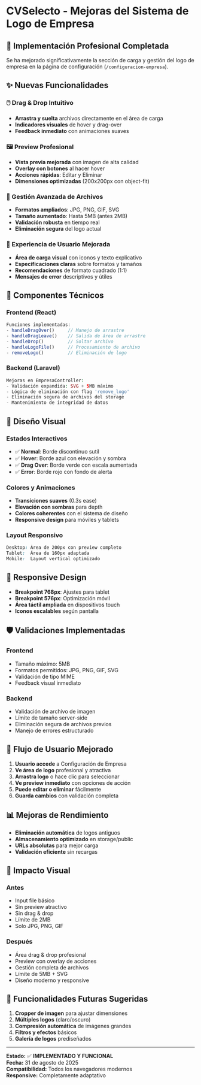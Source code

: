 # CVSelecto - Mejoras del Sistema de Logo de Empresa

## 🎨 **Implementación Profesional Completada**

Se ha mejorado significativamente la sección de carga y gestión del logo de empresa en la página de configuración (`/configuracion-empresa`).

## ✨ **Nuevas Funcionalidades**

### **🖱️ Drag & Drop Intuitivo**
- **Arrastra y suelta** archivos directamente en el área de carga
- **Indicadores visuales** de hover y drag-over
- **Feedback inmediato** con animaciones suaves

### **🖼️ Preview Profesional**
- **Vista previa mejorada** con imagen de alta calidad
- **Overlay con botones** al hacer hover
- **Acciones rápidas**: Editar y Eliminar
- **Dimensiones optimizadas** (200x200px con object-fit)

### **📁 Gestión Avanzada de Archivos**
- **Formatos ampliados**: JPG, PNG, GIF, SVG
- **Tamaño aumentado**: Hasta 5MB (antes 2MB)
- **Validación robusta** en tiempo real
- **Eliminación segura** del logo actual

### **🎯 Experiencia de Usuario Mejorada**
- **Área de carga visual** con iconos y texto explicativo
- **Especificaciones claras** sobre formatos y tamaños
- **Recomendaciones** de formato cuadrado (1:1)
- **Mensajes de error** descriptivos y útiles

## 🔧 **Componentes Técnicos**

### **Frontend (React)**
```javascript
Funciones implementadas:
- handleDragOver()     // Manejo de arrastre
- handleDragLeave()    // Salida de área de arrastre  
- handleDrop()         // Soltar archivo
- handleLogoFile()     // Procesamiento de archivo
- removeLogo()         // Eliminación de logo
```

### **Backend (Laravel)**
```php
Mejoras en EmpresaController:
- Validación expandida: SVG + 5MB máximo
- Lógica de eliminación con flag 'remove_logo'
- Eliminación segura de archivos del storage
- Mantenimiento de integridad de datos
```

## 🎨 **Diseño Visual**

### **Estados Interactivos**
- ✅ **Normal**: Borde discontinuo sutil
- ✅ **Hover**: Borde azul con elevación y sombra
- ✅ **Drag Over**: Borde verde con escala aumentada
- ✅ **Error**: Borde rojo con fondo de alerta

### **Colores y Animaciones**
- **Transiciones suaves** (0.3s ease)
- **Elevación con sombras** para depth
- **Colores coherentes** con el sistema de diseño
- **Responsive design** para móviles y tablets

### **Layout Responsivo**
```css
Desktop: Área de 200px con preview completo
Tablet:  Área de 160px adaptada
Mobile:  Layout vertical optimizado
```

## 📱 **Responsive Design**

- **Breakpoint 768px**: Ajustes para tablet
- **Breakpoint 576px**: Optimización móvil
- **Área táctil ampliada** en dispositivos touch
- **Iconos escalables** según pantalla

## 🛡️ **Validaciones Implementadas**

### **Frontend**
- Tamaño máximo: 5MB
- Formatos permitidos: JPG, PNG, GIF, SVG
- Validación de tipo MIME
- Feedback visual inmediato

### **Backend**  
- Validación de archivo de imagen
- Límite de tamaño server-side
- Eliminación segura de archivos previos
- Manejo de errores estructurado

## 🚀 **Flujo de Usuario Mejorado**

1. **Usuario accede** a Configuración de Empresa
2. **Ve área de logo** profesional y atractiva
3. **Arrastra logo** o hace clic para seleccionar
4. **Ve preview inmediato** con opciones de acción
5. **Puede editar o eliminar** fácilmente
6. **Guarda cambios** con validación completa

## 📊 **Mejoras de Rendimiento**

- **Eliminación automática** de logos antiguos
- **Almacenamiento optimizado** en storage/public
- **URLs absolutas** para mejor carga
- **Validación eficiente** sin recargas

## 🎯 **Impacto Visual**

### **Antes**
- Input file básico
- Sin preview atractivo  
- Sin drag & drop
- Límite de 2MB
- Solo JPG, PNG, GIF

### **Después**
- Área drag & drop profesional
- Preview con overlay de acciones
- Gestión completa de archivos
- Límite de 5MB + SVG
- Diseño moderno y responsive

## 🔮 **Funcionalidades Futuras Sugeridas**

1. **Cropper de imagen** para ajustar dimensiones
2. **Múltiples logos** (claro/oscuro)
3. **Compresión automática** de imágenes grandes
4. **Filtros y efectos** básicos
5. **Galería de logos** prediseñados

---

**Estado:** ✅ **IMPLEMENTADO Y FUNCIONAL**  
**Fecha:** 31 de agosto de 2025  
**Compatibilidad:** Todos los navegadores modernos  
**Responsive:** Completamente adaptativo

